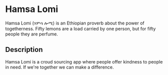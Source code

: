 # Hamsa Lomi
Hamsa Lomi  (ሃምሳ ሎሚ) is an Ethiopian proverb about the power of togetherness. Fifty lemons are a load carried by one person, but for fifty people they are perfume.

## Description
Hamsa Lomi is a croud sourcing app where people offer kindness to people in need. If we're together we can make a difference.
